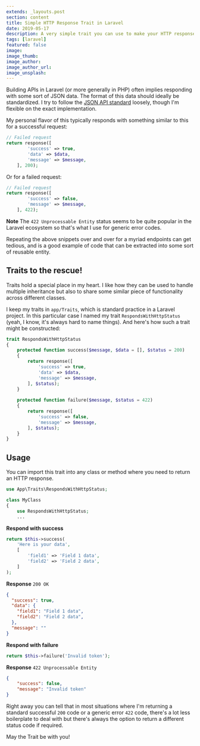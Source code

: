 ```yaml
---
extends: _layouts.post
section: content
title: Simple HTTP Response Trait in Laravel
date: 2019-05-17
description: A very simple trait you can use to make your HTTP responses in Laravel less verbose.
tags: [laravel]
featured: false
image: 
image_thumb: 
image_author: 
image_author_url: 
image_unsplash: 
---
```


Building APIs in Laravel (or more generally in PHP) often implies responding with some sort of JSON data. The format of this data should ideally be standardized. I try to follow the [JSON API standard](https://jsonapi.org/) loosely, though I'm flexible on the exact implementation.

My personal flavor of this typically responds with something similar to this for a successful request:

```php
// Failed request
return response([
        'success' => true,
        'data' => $data,
        'message' => $message,
    ], 200);
``` 

Or for a failed request:

```php
// Failed request
return response([
        'success' => false,
        'message' => $message,
    ], 422);
``` 

**Note** The `422 Unprocessable Entity` status seems to be quite popular in the Laravel ecosystem so that's what I use for generic error codes.

Repeating the above snippets over and over for a myriad endpoints can get tedious, and is a good example of code that can be extracted into some sort of reusable entity.

## Traits to the rescue!

Traits hold a special place in my heart. I like how they can be used to handle multiple inheritance but also to share some similar piece of functionality across different classes.

I keep my traits in `app/Traits`, which is standard practice in a Laravel project. In this particular case I named my trait `RespondsWithHttpStatus` (yeah, I know, it's always hard to name things). And here's how such a trait might be constructed:

```php
trait RespondsWithHttpStatus
{
    protected function success($message, $data = [], $status = 200)
    {
        return response([
            'success' => true,
            'data' => $data,
            'message' => $message,
        ], $status);
    }
    
    protected function failure($message, $status = 422)
    {
        return response([
            'success' => false,
            'message' => $message,
        ], $status);
    }
}
```

## Usage

You can import this trait into any class or method where you need to return an HTTP response.

```php
use App\Traits\RespondsWithHttpStatus;

class MyClass
{
    use RespondsWithHttpStatus;
    ...
```

**Respond with success**

```php
return $this->success(
    'Here is your data',
    [
        'field1' => 'Field 1 data',
        'field2' => 'Field 2 data',
    ]
);
```

**Response** `200 OK`

```json
{
  "success": true,
  "data": {
    "field1": "Field 1 data",
    "field2": "Field 2 data",
  },
  "message": ""
}
```

**Respond with failure**

```php
return $this->failure('Invalid token');
```

**Response** `422 Unprocessable Entity`

```json
{
    "success": false,
    "message": "Invalid token"
}
```

Right away you can tell that in most situations where I'm returning a standard successful `200` code or a generic error `422` code, there's a lot less boilerplate to deal with but there's always the option to return a different status code if required.

May the Trait be with you!
